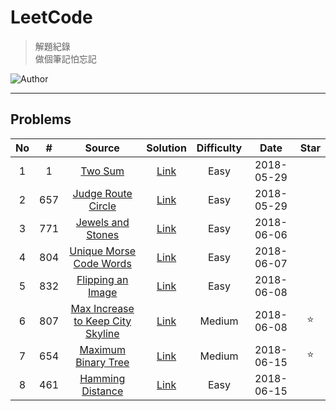 # LeetCode
> 解題紀錄    
> 做個筆記怕忘記  

![Author](https://img.shields.io/badge/Author-Junxiang-yellow.svg)
___
## Problems
| No    | #     | Source                                                                 | Solution        | Difficulty | Date       | Star  |
| :---: | :---: | :--------------------------------------------------------------------: | :-------------: | :--------: | :--------: | :---: |
| 1     | 1     | [Two Sum][Two Sum]                                                     | [Link](%231)    | Easy       | 2018-05-29 |
| 2     | 657   | [Judge Route Circle][Judge Route Circle]                               | [Link](/%23657) | Easy       | 2018-05-29 |
| 3     | 771   | [Jewels and Stones][Jewels and Stones]                                 | [Link](/%23771) | Easy       | 2018-06-06 |
| 4     | 804   | [Unique Morse Code Words][Unique Morse Code Words]                     | [Link](/%23804) | Easy       | 2018-06-07 |
| 5     | 832   | [Flipping an Image][Flipping an Image]                                 | [Link](/%23832) | Easy       | 2018-06-08 |
| 6     | 807   | [Max Increase to Keep City Skyline][Max Increase to Keep City Skyline] | [Link](/%23807) | Medium     | 2018-06-08 | ⭐     |
| 7     | 654   | [Maximum Binary Tree][Maximum Binary Tree]                             | [Link](/%23654) | Medium     | 2018-06-15 | ⭐     |
| 8     | 461   | [Hamming Distance][Hamming Distance]                                   | [Link](/%23461) | Easy       | 2018-06-15 |


<!-- 參考 超連結 Source -->
[Two Sum]: https://leetcode.com/problems/two-sum/
[Judge Route Circle]:https://leetcode.com/problems/judge-route-circle/description/ 
[Jewels and Stones]:https://leetcode.com/problems/jewels-and-stones/description/    
[Unique Morse Code Words]:https://leetcode.com/problems/unique-morse-code-words/description/
[Flipping an Image]:https://leetcode.com/problems/flipping-an-image/description/
[Max Increase to Keep City Skyline]:https://leetcode.com/problems/max-increase-to-keep-city-skyline/description/
[Maximum Binary Tree]:https://leetcode.com/problems/maximum-binary-tree/description/
[Hamming Distance]:https://leetcode.com/problems/hamming-distance/description/